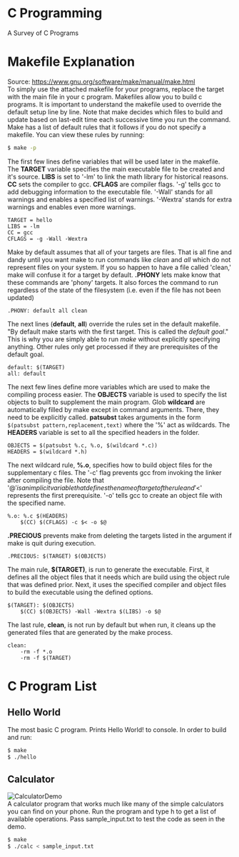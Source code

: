 # C Programming
A Survey of C Programs
# Makefile Explanation
Source: https://www.gnu.org/software/make/manual/make.html  
To simply use the attached makefile for your programs, replace the target with the main file in your c program. 
Makefiles allow you to build c programs. It is important to understand the makefile used to override the default setup line by line. Note that make decides which files to build and update based on last-edit time each successive time you run the command. Make has a list of default rules that it follows if you do not specify a makefile. You can view these rules by running:
```bash
$ make -p
```  
The first few lines define variables that will be used later in the makefile. The **TARGET** variable specifies the main executable file to be created and it's source. **LIBS** is set to '-lm' to link the math library for historical reasons. **CC** sets the compiler to gcc. **CFLAGS** are compiler flags. '-g' tells gcc to add debugging information to the executable file. '-Wall' stands for all warnings and enables a specified list of warnings. '-Wextra' stands for extra warnings and enables even more warnings.
```make
TARGET = hello
LIBS = -lm
CC = gcc
CFLAGS = -g -Wall -Wextra
```
Make by default assumes that all of your targets are files. That is all fine and dandy until you want make to run commands like _clean_ and _all_ which do not represent files on your system. If you so happen to have a file called 'clean,' make will confuse it for a target by default. **.PHONY** lets make know that these commands are 'phony' targets. It also forces the command to run regardless of the state of the filesystem (i.e. even if the file has not been updated)
```make
.PHONY: default all clean
```
The next lines (**default**, **all**) override the rules set in the default makefile. "By default make starts with the first target. This is called the _default goal_." This is why you are simply able to run _make_ without explicitly specifying anything. Other rules only get processed if they are prerequisites of the default goal.
```make
default: $(TARGET)
all: default
```
The next few lines define more variables which are used to make the compiling process easier. The **OBJECTS** variable is used to specify the list objects to built to supplement the main program. Glob **wildcard** are automatically filled by make except in command arguments. There, they need to be explicitly called. **patsubst** takes arguments in the form ```$(patsubst pattern,replacement,text)``` where the '%' act as wildcards. The **HEADERS** variable is set to all the specified headers in the folder.
```make
OBJECTS = $(patsubst %.c, %.o, $(wildcard *.c))
HEADERS = $(wildcard *.h)
```
The next wildcard rule, **%.o**, specifies how to build object files for the supplementary c files. The '-c' flag prevents gcc from invoking the linker after compiling the file. Note that '$@' is an implicit variable that defines the name of target of the rule and '$<' represents the first prerequisite. '-o' tells gcc to create an object file with the specified name.
```make
%.o: %.c $(HEADERS)
    $(CC) $(CFLAGS) -c $< -o $@
```
**.PRECIOUS** prevents make from deleting the targets listed in the argument if make is quit during execution.
```make
.PRECIOUS: $(TARGET) $(OBJECTS)
```
The main rule, **$(TARGET)**, is run to generate the executable. First, it defines all the object files that it needs which are build using the object rule that was defined prior. Next, it uses the specified compiler and object files to build the executable using the defined options.
```make
$(TARGET): $(OBJECTS)
    $(CC) $(OBJECTS) -Wall -Wextra $(LIBS) -o $@
```
The last rule, **clean**, is not run by default but when run, it cleans up the generated files that are generated by the make process.
```make
clean:
    -rm -f *.o
    -rm -f $(TARGET)
```

# C Program List
## Hello World
The most basic C program. Prints Hello World! to console. In order to build and run:
```bash
$ make
$ ./hello
```

## Calculator
![CalculatorDemo](Media/CalculatorDemo.gif "Demo of Calculator program")  
A calculator program that works much like many of the simple calculators you can find on your phone. Run the program and type h to get a list of available operations. Pass sample_input.txt to test the code as seen in the demo.
```bash
$ make
$ ./calc < sample_input.txt
```